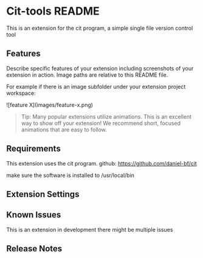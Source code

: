 # Cit-tools README

This is an extension for the cit program, a simple single file version control tool

## Features

Describe specific features of your extension including screenshots of your extension in action. Image paths are relative to this README file.

For example if there is an image subfolder under your extension project workspace:

\!\[feature X\]\(images/feature-x.png\)

> Tip: Many popular extensions utilize animations. This is an excellent way to show off your extension! We recommend short, focused animations that are easy to follow.

## Requirements

This extension uses the cit program. 
github: https://github.com/daniel-bf/cit

make sure the software is installed to /usr/local/bin


## Extension Settings


## Known Issues

This is an extension in development there might be multiple issues 

## Release Notes


